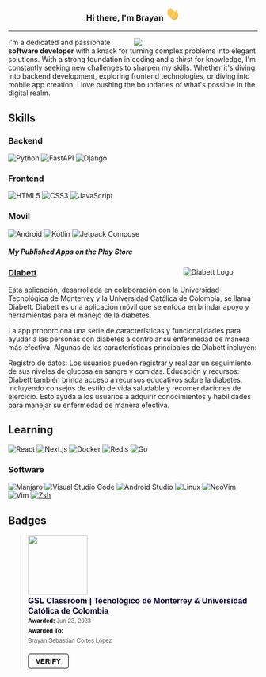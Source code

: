
<p align="center" width="300">
   <h3 align="center">Hi there, I'm Brayan <img src="https://github.com/r4g309/r4g309/blob/main/static/Hi.gif" width="29px">  </h3>
</p>

---

<img align="right" width="250" src="https://github.com/r4g309/r4g309/blob/main/static/ProfilePicture.gif" />
<p align="left">I'm a dedicated and passionate <strong>software developer</strong> with a knack for turning complex problems into elegant solutions. With a strong foundation in coding and a thirst for knowledge, I'm constantly seeking new challenges to sharpen my skills. Whether it's diving into backend development, exploring frontend technologies, or diving into mobile app creation, I love pushing the boundaries of what's possible in the digital realm.</p>

## Skills
### Backend
![Python](https://img.shields.io/badge/Python-3776AB?logo=python&logoColor=white&style=for-the-badge)
![FastAPI](https://img.shields.io/static/v1?style=for-the-badge&message=FastAPI&color=009688&logo=FastAPI&logoColor=FFFFFF&label=)
![Django](https://img.shields.io/static/v1?style=for-the-badge&message=Django&color=092E20&logo=Django&logoColor=FFFFFF&label=)

### Frontend
![HTML5](https://img.shields.io/static/v1?style=for-the-badge&message=HTML5&color=E34F26&logo=HTML5&logoColor=FFFFFF&label=)
![CSS3](https://img.shields.io/static/v1?style=for-the-badge&message=CSS3&color=1572B6&logo=CSS3&logoColor=FFFFFF&label=)
![JavaScript](https://img.shields.io/static/v1?style=for-the-badge&message=JavaScript&color=222222&logo=JavaScript&logoColor=F7DF1E&label=)

### Movil
![Android](https://img.shields.io/badge/Android-3DDC84?logo=android&logoColor=white&style=for-the-badge)
![Kotlin](https://img.shields.io/badge/Kotlin-7F52FF?logo=kotlin&logoColor=white&style=for-the-badge)
![Jetpack Compose](https://img.shields.io/static/v1?style=for-the-badge&message=Jetpack+Compose&color=4285F4&logo=Jetpack+Compose&logoColor=FFFFFF&label=)

##### My Published Apps on the Play Store


   

<img src="https://github.com/r4g309/r4g309/assets/62715495/9e383c3d-e8ad-4229-908e-6ac0a64649eb" width="150" align="right" alt="Diabett Logo" />

<h3>
   <a href="https://play.google.com/store/apps/details?id=com.sigmotoa.diabett" target="_blank">
      Diabett
   </a>
</h3>

<p>
   Esta aplicación, desarrollada en colaboración con la Universidad Tecnológica de Monterrey y la Universidad Católica de Colombia, se llama Diabett. Diabett es una aplicación móvil que se enfoca en brindar apoyo y herramientas para el manejo de la diabetes.

La app proporciona una serie de características y funcionalidades para ayudar a las personas con diabetes a controlar su enfermedad de manera más efectiva. Algunas de las características principales de Diabett incluyen:

Registro de datos: Los usuarios pueden registrar y realizar un seguimiento de sus niveles de glucosa en sangre y comidas.
Educación y recursos: Diabett también brinda acceso a recursos educativos sobre la diabetes, incluyendo consejos de estilo de vida saludable y recomendaciones de ejercicio. Esto ayuda a los usuarios a adquirir conocimientos y habilidades para manejar su enfermedad de manera efectiva.
</p>

## Learning
![React](https://img.shields.io/badge/React-61DAFB?logo=react&logoColor=black&style=for-the-badge)
![Next.js](https://img.shields.io/static/v1?style=for-the-badge&message=Next.js&color=000000&logo=Next.js&logoColor=FFFFFF&label=)
![Docker](https://img.shields.io/static/v1?style=for-the-badge&message=Docker&color=2496ED&logo=Docker&logoColor=FFFFFF&label=)
![Redis](https://img.shields.io/static/v1?style=for-the-badge&message=Redis&color=DC382D&logo=Redis&logoColor=FFFFFF&label=)
![Go](https://img.shields.io/static/v1?style=for-the-badge&message=Go&color=00ADD8&logo=Go&logoColor=FFFFFF&label=)
### Software
![Manjaro](https://img.shields.io/static/v1?style=for-the-badge&message=Manjaro&color=222222&logo=Manjaro&logoColor=35BF5C&label=)
![Visual Studio Code](https://img.shields.io/static/v1?style=for-the-badge&message=Visual+Studio+Code&color=007ACC&logo=Visual+Studio+Code&logoColor=FFFFFF&label=)
![Android Studio](https://img.shields.io/badge/Android%20Studio-3DDC84?logo=androidstudio&logoColor=white&style=for-the-badge)
![Linux](https://img.shields.io/badge/Linux-FCC624?logo=Linux&logoColor=black&style=for-the-badge)
![NeoVim](https://img.shields.io/badge/NeoVim-57A143?logo=neovim&logoColor=white&style=for-the-badge)
![Vim](https://img.shields.io/badge/Vim-019733?logo=vim&logoColor=white&style=for-the-badge)
[![Zsh](https://img.shields.io/badge/Zsh-f15a24?style=for-the-badge)](https://ohmyz.sh)



## Badges
<blockquote class="badgr-badge" style="font-family: Helvetica, Roboto, &quot;Segoe UI&quot;, Calibri, sans-serif;"><a href="https://api.badgr.io/public/assertions/JpuCSHPUTGesBLzOxYIhug?identity__email=bscortes94%40ucatolica.edu.co"><img width="120px" height="120px" src="https://api.badgr.io/public/assertions/JpuCSHPUTGesBLzOxYIhug/image"></a><p class="badgr-badge-name" style="hyphens: auto; overflow-wrap: break-word; word-wrap: break-word; margin: 0; font-size: 16px; font-weight: 600; font-style: normal; font-stretch: normal; line-height: 1.25; letter-spacing: normal; text-align: left; color: #05012c;">GSL Classroom | Tecnológico de Monterrey &amp; Universidad Católica de Colombia</p><p class="badgr-badge-date" style="margin: 0; font-size: 12px; font-style: normal; font-stretch: normal; line-height: 1.67; letter-spacing: normal; text-align: left; color: #555555;"><strong style="font-size: 12px; font-weight: bold; font-style: normal; font-stretch: normal; line-height: 1.67; letter-spacing: normal; text-align: left; color: #000;">Awarded: </strong>Jun 23, 2023</p><p class="badgr-badge-recipient" style="margin: 0; font-size: 12px; font-style: normal; font-stretch: normal; line-height: 1.67; letter-spacing: normal; text-align: left; color: #555555;"><strong style="font-size: 12px; font-weight: bold; font-style: normal; font-stretch: normal; line-height: 1.67; letter-spacing: normal; text-align: left; color: #000;">Awarded To: </strong><span style="display: block;"> Brayan Sebastian Cortes Lopez</span></p><p style="margin: 16px 0; padding: 0;"><a class="badgr-badge-verify" target="_blank" href="https://badgecheck.io?url=https%3A%2F%2Fapi.badgr.io%2Fpublic%2Fassertions%2FJpuCSHPUTGesBLzOxYIhug%3Fidentity__email%3Dbscortes94%2540ucatolica.edu.co&amp;identity__email=bscortes94%40ucatolica.edu.co" style="box-sizing: content-box; display: flex; align-items: center; justify-content: center; margin: 0; font-size:14px; font-weight: bold; width: 48px; height: 16px; border-radius: 4px; border: solid 1px black; text-decoration: none; padding: 6px 16px; margin: 16px 0; color: black;">VERIFY</a></p></blockquote>
